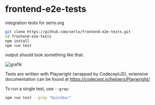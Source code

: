 # frontend-e2e-tests

integration tests for serlo.org

```sh
git clone https://github.com/serlo/frontend-e2e-tests.git
cd frontend-e2e-tests
npm install
npm run test
```

output should look something like that:

![grafik](https://user-images.githubusercontent.com/13507950/210520199-ad502693-8f84-4956-9417-f750a243911d.png)

Tests are written with Playwright (wrapped by CodeceptJS), extensive documentation can be found at https://codecept.io/helpers/Playwright/

To run a single test, use `--grep`:

```sh
npm run test --grep "Quickbar"
```
